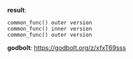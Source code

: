 **result**:
```
common_func() outer version
common_func() inner version
common_func() outer version
```
**godbolt**: https://godbolt.org/z/xfxT69sss

